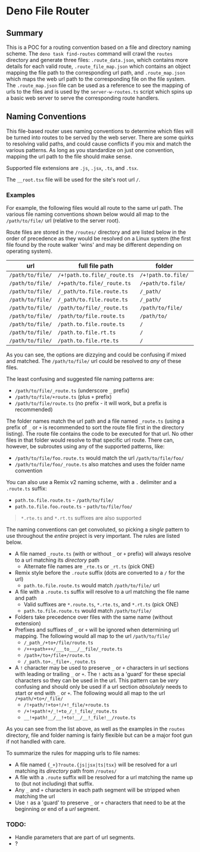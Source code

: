 # Deno File Router

## Summary

This is a POC for a routing convention based on a file and directory naming scheme.
The `deno task find-routes` command will crawl the `routes` directory and generate three
files: `.route_data.json`, which contains more details for each valid route,
`.route_file_map.json` which contains an object mapping the file path to the corresponding
url path, and `.route_map.json` which maps the web url path to the corresponding file
on the file system. The `.route_map.json` file can be used as a reference to see the mapping
of urls to the files and is used by the `server-w-routes.ts` script which spins
up a basic web server to serve the corresponding route handlers.

## Naming Conventions

This file-based router uses naming conventions to determine which files will be turned
into routes to be served by the web server. There are some quirks to resolving valid
paths, and could cause conflicts if you mix and match the various patterns. As long
as you standardize on just one convention, mapping the url path to the file should
make sense.

Supported file extensions are `.js`, `.jsx`, `.ts`, and `.tsx`.

The `__root.tsx` file will be used for the site's root url `/`.

### Examples

For example, the following files would all route to the same url path. The various file naming
conventions shown below would all map to the `/path/to/file/` url (relative to the server root).

Route files are stored in the `/routes/` directory and are listed below in the order of precedence
as they would be resolved on a Linux system (the first file found by the route walker 'wins'
and may be different depending on operating system).

| url              | full file path              | folder             | file                    |
|------------------|-----------------------------|--------------------|-------------------------|
| `/path/to/file/` | `/+!path.to.file/_route.ts` | `/+!path.to.file/` | `_route.ts`             |
| `/path/to/file/` | `/+path/to.file/_route.ts`  | `/+path/to.file/`  | `_route.ts`             |
| `/path/to/file/` | `/_path/to.file.route.ts`   | `/_path/`          | `to.file.route.ts`      |
| `/path/to/file/` | `/_path/to.file.route.ts`   | `/_path/`          | `to.file.route.ts`      |
| `/path/to/file/` | `/path/to/file/_route.ts`   | `/path/to/file/`   | `_route.ts`             |
| `/path/to/file/` | `/path/to/file.route.ts`    | `/path/to/`        | `file.route.ts`         |
| `/path/to/file/` | `/path.to.file.route.ts`    | `/`                | `path.to.file.route.ts` |
| `/path/to/file/` | `/path.to.file.rt.ts`       | `/`                | `path.to.file.rt.ts`    |
| `/path/to/file/` | `/path.to.file.rte.ts`      | `/`                | `path.to.file.rte.ts`   |

As you can see, the options are dizzying and could be confusing if mixed and matched. The
`/path/to/file/` url could be resolved to _any_ of these files.

The least confusing and suggested file naming patterns are:

- `/path/to/file/_route.ts` (underscore `_` prefix)
- `/path/to/file/+route.ts` (plus `+` prefix)
- `/path/to/file/route.ts` (no prefix - it will work, but a prefix is recommended)

The folder names match the url path and a file named `_route.ts` (using a prefix of
`_` or `+` is recommended to sort the route file first in the directory listing). The
route file contains the code to be executed for that url. No other files in that folder
would resolve to that specific url route. There can, however, be subroutes using any of
the supported patterns, like:

- `/path/to/file/foo.route.ts` would match the url `/path/to/file/foo/`
- `/path/to/file/foo/_route.ts` also matches and uses the folder name convention

You can also use a Remix v2 naming scheme, with a `.` delimiter and a `.route.ts` suffix:

- `path.to.file.route.ts` - `/path/to/file/`
- `path.to.file.foo.route.ts` - `path/to/file/foo/`

> `*.rte.ts` and `*.rt.ts` suffixes are also supported

The naming conventions can get convoluted, so picking a _single_ pattern to use throughout the _entire_ project is very
important. The rules are listed below.

- A file named `_route.ts` (with or without `_` or `+` prefix) will always resolve to a url matching its _directory_
  path
    - Alternate file names are `_rte.ts` or `_rt.ts` (pick ONE)
- Remix style before the `.route` suffix (dots are converted to a `/` for the url)
    - `path.to.file.route.ts` would match `/path/to/file/` url
- A file with a `.route.ts` suffix will resolve to a url matching the file name and path
    - Valid suffixes are `*.route.ts`, `*.rte.ts`, and `*.rt.ts` (pick ONE)
    - `path.to.file.route.ts` would match `/path/to/file/`
- Folders take precedence over files with the same name (without extension)
- Prefixes and suffixes of `_` or `+` will be ignored when determining url mapping. The following would all
  map to the url `/path/to/file/`
    - `/_path_/+to+/file/route.ts`
    - `/+++path+++/___to___/__file/_route.ts`
    - `/path+/to+/file+/route.ts`
    - `/_path.to+._file+._route.ts`
- A `!` character may be used to preserve `_` or `+` characters in url sections with leading or trailing `_` or
  `+`. The `!` acts as a 'guard' for these special characters so they can be used in the url. This pattern can be _very_
  confusing and should only be used if a url section _absolutely_ needs to start or end with `_` or `+`. The following
  would all map to the url `/+path/+to+/_file/`
    - `/!+path/!+to+!/+!_file/+route.ts`
    - `/+!+path!+/_!+to_/_!_file/_route.ts`
    - `__!+path!__/__!+to!__/__!_file!__/route.ts`

As you can see from the list above, as well as the examples in the `routes` directory, file and folder naming is fairly
flexible but can be a major foot gun if not handled with care.

To summarize the rules for mapping urls to file names:

- A file named `{_+}?route.{js|jsx|ts|tsx}` will be resolved for a url matching its _directory_ path from `/routes/`
- A file with a `.route` suffix will be resolved for a url matching the name up to (but not including) that suffix.
- Any `_` and `+` characters in each path segment will be stripped when matching the url
- Use `!` as a 'guard' to preserve `_` or `+` characters that need to be at the beginning or end of a _url_ segment.

### TODO:

- Handle parameters that are part of url segments.
- ?